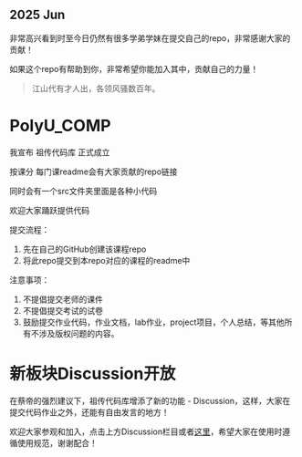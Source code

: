 ## 2025 Jun
非常高兴看到时至今日仍然有很多学弟学妹在提交自己的repo，非常感谢大家的贡献！

如果这个repo有帮助到你，非常希望你能加入其中，贡献自己的力量！


> 江山代有才人出，各领风骚数百年。


# PolyU_COMP
我宣布 祖传代码库 正式成立

按课分 每门课readme会有大家贡献的repo链接

同时会有一个src文件夹里面是各种小代码

欢迎大家踊跃提供代码

提交流程：
1. 先在自己的GitHub创建该课程repo
2. 将此repo提交到本repo对应的课程的readme中

注意事项：
1. 不提倡提交老师的课件
2. 不提倡提交考试的试卷
3. 鼓励提交作业代码，作业文档，lab作业，project项目，个人总结，等其他所有不涉及版权问题的内容。

# 新板块Discussion开放
在蔡帝的强烈建议下，祖传代码库增添了新的功能 - Discussion，这样，大家在提交代码作业之外，还能有自由发言的地方！

欢迎大家参观和加入，点击上方Discussion栏目或者[这里](https://github.com/ZHANG-CAIQI/PolyU_COMP/discussions)，希望大家在使用时遵循使用规范，谢谢配合！

